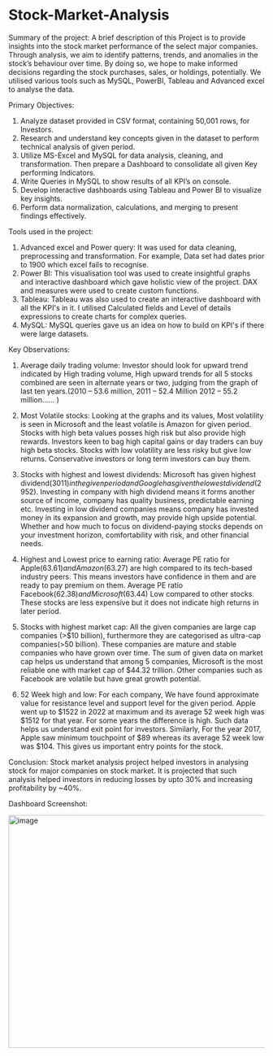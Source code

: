 # Stock-Market-Analysis
Summary of the project:
A brief description of this Project is to provide insights into the stock market performance of the select major companies. Through analysis, we aim to identify patterns, trends, and anomalies in the stock’s behaviour over time. By doing so, we hope to make informed decisions regarding the stock purchases, sales, or holdings, potentially. We utilised various tools such as MySQL, PowerBI, Tableau and Advanced excel to analyse the data.


Primary Objectives:
1. Analyze dataset provided in CSV format, containing 50,001 rows, for Investors.
2. Research and understand key concepts given in the dataset to perform technical analysis of given period.
3. Utilize MS-Excel and MySQL for data analysis, cleaning, and transformation. Then prepare a Dashboard to consolidate all given Key performing Indicators.
4. Write Queries in MySQL to show results of all KPI’s on console.
5. Develop interactive dashboards using Tableau and Power BI to visualize key insights.
6. Perform data normalization, calculations, and merging to present findings effectively.

Tools used in the project:
1. Advanced excel and Power query: It was used for data cleaning, preprocessing and transformation. For example, Data set had dates prior to 1900 which excel fails to recognise.
2. Power BI: This visualisation tool was used to create insightful graphs and interactive dashboard which gave holistic view of the project. DAX and measures were used to create custom functions.
3. Tableau: Tableau was also used to create an interactive dashboard with all the KPI's in it. I utilised Calculated fields and Level of details expressions to create charts for complex queries.
4. MySQL: MySQL queries gave us an idea on how to build on KPI's if there were large datasets.

Key Observations:
1. Average daily trading volume: Investor should look for upward trend indicated by High trading volume, High upward trends for all 5 stocks combined are seen in alternate years or two, judging from the graph of last ten years.(2010 – 53.6 million, 2011 – 52.4 Million 2012 – 55.2 million…… )
   
2. Most Volatile stocks: Looking at the graphs and its values, Most volatility is seen in Microsoft and the least volatile is Amazon for given period. Stocks with high beta values posses high risk but also provide high rewards. Investors keen to bag high capital gains or day traders can buy high beta stocks. Stocks with low volatility are less risky but give low returns. Conservative investors or long term investors can buy them.

3. Stocks with highest and lowest dividends: Microsoft has given highest dividend($3011) in the given period and Google has given the lowest dividend($2952). Investing in company with high dividend means it forms another source of income, company has quality business, predictable earning etc. Investing in low dividend companies means company has invested money in its expansion and growth, may provide high upside potential. Whether and how much to focus on dividend-paying stocks depends on your investment horizon, comfortability with risk, and other financial needs.

4. Highest and Lowest price to earning ratio: Average PE ratio for Apple($63.61) and Amazon($63.27) are high compared to its tech-based industry peers. This means investors have confidence in them and are ready to pay premium on them. Average PE ratio Facebook($62.38) and  Microsoft($63.44) Low compared to other stocks. These stocks are less expensive but it does not indicate high returns in later period.

5. Stocks with highest market cap: All the given companies are large cap companies (>$10 billion), furthermore they are categorised as ultra-cap companies(>50 billion). These companies are mature and stable companies who have grown over time. The sum of given data on market cap helps us understand that among 5 companies, Microsoft is the most reliable one with market cap of $44.32 trillion. Other companies such as Facebook are volatile but have great growth potential.

6. 52 Week high and low: For each company, We have found approximate value for resistance level and support level for the given period.
Apple went up to $1522 in 2022 at maximum and its average 52 week high was $1512 for that year.  For some years the difference is high. Such data helps us understand exit point for investors. Similarly, For the year 2017, Apple saw minimum touchpoint of $89 whereas its average 52 week low was $104. This gives us important entry points for the stock.

Conclusion:
Stock market analysis project helped investors in analysing stock for major companies on stock market. It is projected that such analysis helped investors in reducing losses by upto 30% and increasing profitability by ~40%.

Dashboard Screenshot:

<img width="758" height="458" alt="image" src="https://github.com/user-attachments/assets/3ee8e2bf-6b4a-48d5-9c6c-eeef7f4e9c63" />












